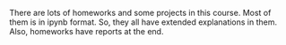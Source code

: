 There are lots of homeworks and some projects in this course. Most of them is in ipynb format. So, they all have extended explanations in them. Also, homeworks have reports at the end.
